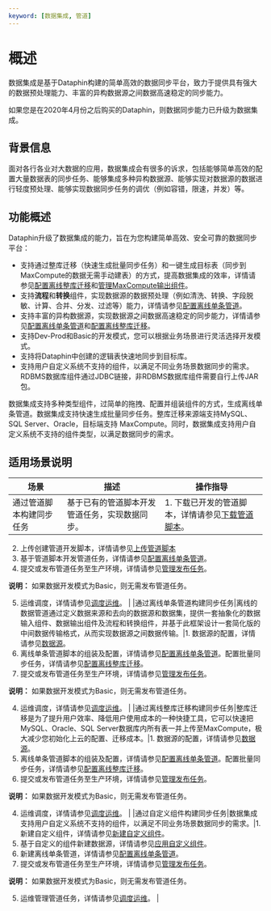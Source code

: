 ```yaml
---
keyword: [数据集成, 管道]
---
```


# 概述

数据集成是基于Dataphin构建的简单高效的数据同步平台，致力于提供具有强大的数据预处理能力、丰富的异构数据源之间数据高速稳定的同步能力。

如果您是在2020年4月份之后购买的Dataphin，则数据同步能力已升级为数据集成。

## 背景信息

面对各行各业对大数据的应用，数据集成会有很多的诉求，包括能够简单高效的配置大量数据表的同步任务、能够集成多种异构数据源、能够实现对数据源的数据进行轻度预处理、能够实现数据同步任务的调优（例如容错，限速，并发）等。

## 功能概述

Dataphin升级了数据集成的能力，旨在为您构建简单高效、安全可靠的数据同步平台：

-   支持通过整库迁移（快速生成批量同步任务）和一键生成目标表（同步到MaxCompute的数据无需手动建表）的方式，提高数据集成的效率，详情请参见[配置离线整库迁移](/cn.zh-CN/数据引入/数据集成/离线整库迁移/配置离线整库迁移.md)和[管理MaxCompute输出组件](/cn.zh-CN/数据引入/数据集成/组件说明/组件库-输出组件/管理MaxCompute组件.md)。
-   支持**流程**和**转换**组件，实现数据源的数据预处理（例如清洗、转换、字段脱敏、计算、合并、分发、过滤等）能力，详情请参见[配置离线单条管道](/cn.zh-CN/数据引入/数据集成/离线单条管道/配置离线单条管道.md)。
-   支持丰富的异构数据源，实现数据源之间数据高速稳定的同步能力，详情请参见[配置离线单条管道](/cn.zh-CN/数据引入/数据集成/离线单条管道/配置离线单条管道.md)和[配置离线整库迁移](/cn.zh-CN/数据引入/数据集成/离线整库迁移/配置离线整库迁移.md)。
-   支持Dev-Prod和Basic的开发模式，您可以根据业务场景进行灵活选择开发模式。
-   支持将Dataphin中创建的逻辑表快速地同步到目标库。
-   支持用户自定义系统不支持的组件，以满足不同业务场景数据同步的需求。RDBMS数据库组件通过JDBC链接，非RDBMS数据库组件需要自行上传JAR包。

数据集成支持多种类型组件，过简单的拖拽、配置并组装组件的方式，生成离线单条管道。数据集成支持快速生成批量同步任务。整库迁移来源端支持MySQL、SQL Server、Oracle，目标端支持 MaxCompute。同时，数据集成支持用户自定义系统不支持的组件类型，以满足数据同步的需求。

## 适用场景说明

|场景|描述|操作指导|
|--|--|----|
|通过管道脚本构建同步任务|基于已有的管道脚本开发管道任务，实现数据同步。|1.  下载已开发的管道脚本，详情请参见[下载管道脚本](/cn.zh-CN/数据引入/数据集成/离线单条管道/查看历史信息.md)。
2.  上传创建管道开发脚本，详情请参见[上传管道脚本](/cn.zh-CN/数据引入/数据集成/上传管道脚本.md)
3.  基于管道脚本开发管道任务，详情请参见[配置离线单条管道](/cn.zh-CN/数据引入/数据集成/离线单条管道/配置离线单条管道.md)。
4.  提交或发布管道任务至生产环境，详情请参见[管理发布任务](/cn.zh-CN/任务发布/管理发布任务.md)。

**说明：** 如果数据开发模式为Basic，则无需发布管道任务。

5.  运维调度，详情请参见[调度运维](/cn.zh-CN/运维中心/概述.md)。 |
|通过离线单条管道构建同步任务|离线的数据管道通过定义数据来源和去向的数据源和数据集，提供一套抽象化的数据输入组件、数据输出组件及流程和转换组件，并基于此框架设计一套简化版的中间数据传输格式，从而实现数据源之间数据传输。|1.  数据源的配置，详情请参见[数据源](/cn.zh-CN/数仓规划/数据源/概述.md)。
2.  离线单条管道脚本的组装及配置，详情请参见[配置离线单条管道](/cn.zh-CN/数据引入/数据集成/离线单条管道/配置离线单条管道.md)。配置批量同步任务，详情请参见[配置离线整库迁移](/cn.zh-CN/数据引入/数据集成/离线整库迁移/配置离线整库迁移.md)。
3.  提交或发布管道任务至生产环境，详情请参见[管理发布任务](/cn.zh-CN/任务发布/管理发布任务.md)。

**说明：** 如果数据开发模式为Basic，则无需发布管道任务。

4.  运维调度，详情请参见[调度运维](/cn.zh-CN/运维中心/概述.md)。 |
|通过离线整库迁移构建同步任务|整库迁移是为了提升用户效率、降低用户使用成本的一种快捷工具，它可以快速把MySQL、Oracle、SQL Server数据库内所有表一并上传至MaxCompute，极大减少您初始化上云的配置、迁移成本。|1.  数据源的配置，详情请参见[数据源](/cn.zh-CN/数仓规划/数据源/概述.md)。
2.  离线单条管道脚本的组装及配置，详情请参见[配置离线单条管道](/cn.zh-CN/数据引入/数据集成/离线单条管道/配置离线单条管道.md)。配置批量同步任务，详情请参见[配置离线整库迁移](/cn.zh-CN/数据引入/数据集成/离线整库迁移/配置离线整库迁移.md)。
3.  提交或发布管道任务至生产环境，详情请参见[管理发布任务](/cn.zh-CN/任务发布/管理发布任务.md)。

**说明：** 如果数据开发模式为Basic，则无需发布管道任务。

4.  运维调度，详情请参见[调度运维](/cn.zh-CN/运维中心/概述.md)。 |
|通过自定义组件构建同步任务|数据集成支持用户自定义系统不支持的组件，以满足不同业务场景数据同步的需求。|1.  新建自定义组件，详情请参见[新建自定义组件](/cn.zh-CN/数据引入/数据集成/自定义组件/新建自定义组件.md)。
2.  基于自定义的组件新建数据源，详情请参见[应用自定义组件](/cn.zh-CN/数据引入/数据集成/自定义组件/应用自定义组件.md)。
3.  新建离线单条管道，详情请参见[配置离线单条管道](/cn.zh-CN/数据引入/数据集成/离线单条管道/配置离线单条管道.md)。
4.  提交或发布管道任务至生产环境，详情请参见[管理发布任务](/cn.zh-CN/任务发布/管理发布任务.md)。

**说明：** 如果数据开发模式为Basic，则无需发布管道任务。

5.  运维管理管道任务，详情请参见[调度运维](/cn.zh-CN/运维中心/概述.md)。 |

